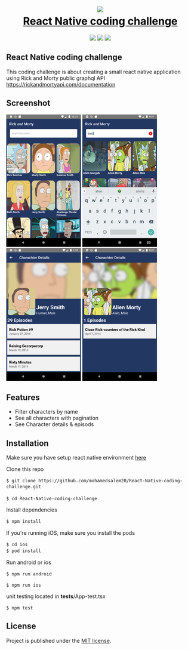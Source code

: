 <h1 align="center">
  <img src="https://images6.alphacoders.com/909/thumb-1920-909641.png" width="100"><br>
  <a href="github.com/ahnafalfariza/moviesdaily" style="color: black"><span>React Native coding challenge</span></a><br>
</h1>

<p align="center">
  <img src="https://img.shields.io/badge/react-16.13-green.svg" />
  <img src="https://img.shields.io/badge/react--native-0.63-blue.svg" />
  <img src="https://img.shields.io/badge/license-MIT-red" />
</p>

## React Native coding challenge

This coding challenge is about creating a small react native application using Rick and Morty
public graphql API https://rickandmortyapi.com/documentation

## Screenshot

<img src="https://raw.githubusercontent.com/mohamedsalem20/React-Native-coding-challenge/main/screenshots/charactersList.png" width="200" /> <img src="https://raw.githubusercontent.com/mohamedsalem20/React-Native-coding-challenge/main/screenshots/Screenshot_1627200436.png" width="200" /> <img src="https://raw.githubusercontent.com/mohamedsalem20/React-Native-coding-challenge/main/screenshots/characterDetails.png" width="200" />
<img src="https://raw.githubusercontent.com/mohamedsalem20/React-Native-coding-challenge/main/screenshots/Screenshot_1627200441.png" width="200" />

## Features

- Filter characters by name
- See all characters with pagination
- See Character details & episods

## Installation

Make sure you have setup react native environment [here](https://reactnative.dev/docs/environment-setup)

Clone this repo

```
$ git clone https://github.com/mohamedsalem20/React-Native-coding-challenge.git

$ cd React-Native-coding-challenge
```

Install dependencies

```sh
$ npm install
```

If you're running iOS, make sure you install the pods

```sh
$ cd ios
$ pod install
```

Run android or ios

```
$ npm run android
```

```
$ npm run ios
```

unit testing located in **tests**/App-test.tsx

```
$ npm test
```

## License

Project is published under the [MIT license](/LICENSE).
